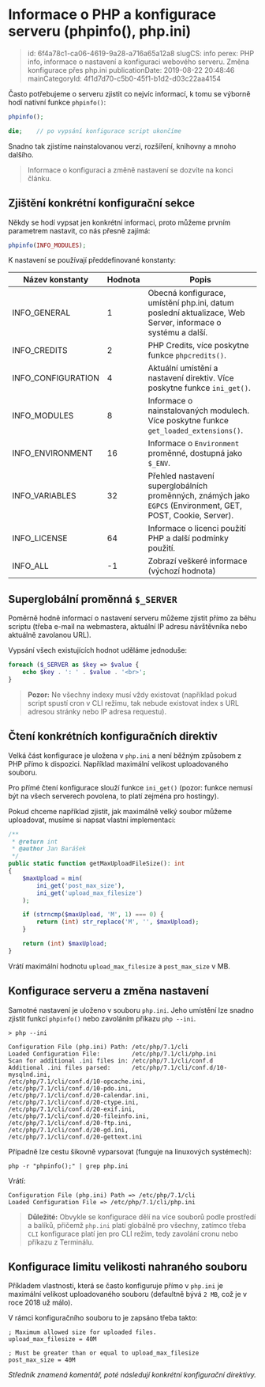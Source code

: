 Informace o PHP a konfigurace serveru (phpinfo(), php.ini)
================================

> id: 6f4a78c1-ca06-4619-9a28-a716a65a12a8
> slugCS: info
> perex: PHP info, informace o nastavení a konfiguraci webového serveru. Změna konfigurace přes php.ini
> publicationDate: 2019-08-22 20:48:46
> mainCategoryId: 4f1d7d70-c5b0-45f1-b1d2-d03c22aa4154

Často potřebujeme o serveru zjistit co nejvíc informací, k tomu se výborně hodí nativní funkce `phpinfo()`:

```php
phpinfo();

die;	// po vypsání konfigurace script ukončíme
```

Snadno tak zjistíme nainstalovanou verzi, rozšíření, knihovny a mnoho dalšího.

> Informace o konfiguraci a změně nastavení se dozvíte na konci článku.

Zjištění konkrétní konfigurační sekce
-------------------------------------

Někdy se hodí vypsat jen konkrétní informaci, proto můžeme prvním parametrem nastavit, co nás přesně zajímá:

```php
phpinfo(INFO_MODULES);
```

K nastavení se používají předdefinované konstanty:

| Název konstanty	| Hodnota	| Popis
|-------------------|-----------|------
| INFO_GENERAL		| 1			| Obecná konfigurace, umístění php.ini, datum poslední aktualizace, Web Server, informace o systému a další.
| INFO_CREDITS		| 2			| PHP Credits, více poskytne funkce `phpcredits()`.
| INFO_CONFIGURATION| 4			| Aktuální umístění a nastavení direktiv. Více poskytne funkce `ini_get()`.
| INFO_MODULES		| 8			| Informace o nainstalovaných modulech. Více poskytne funkce `get_loaded_extensions()`.
| INFO_ENVIRONMENT	| 16		| Informace o `Environment` proměnné, dostupná jako `$_ENV`.
| INFO_VARIABLES	| 32		| Přehled nastavení superglobálních proměnných, známých jako `EGPCS` (Environment, GET, POST, Cookie, Server).
| INFO_LICENSE		| 64		| Informace o licenci použití PHP a další podmínky použití.
| INFO_ALL			| -1		| Zobrazí veškeré informace (výchozí hodnota)

Superglobální proměnná `$_SERVER`
---------------------------------

Poměrně hodně informací o nastavení serveru můžeme zjistit přímo za běhu scriptu (třeba e-mail na webmastera, aktuální IP adresu návštěvníka nebo aktuálně zavolanou URL).

Vypsání všech existujících hodnot uděláme jednoduše:

```php
foreach ($_SERVER as $key => $value {
	echo $key . ': ' . $value . '<br>';
}
```

> **Pozor:** Ne všechny indexy musí vždy existovat (například pokud script spustí cron v CLI režimu, tak nebude existovat index s URL adresou stránky nebo IP adresa requestu).

Čtení konkrétních konfiguračních direktiv
-----------------------------------------

Velká část konfigurace je uložena v `php.ini` a není běžným způsobem z PHP přímo k dispozici. Například maximální velikost uploadovaného souboru.

Pro přímé čtení konfigurace slouží funkce `ini_get()` (pozor: funkce nemusí být na všech serverech povolena, to platí zejména pro hostingy).

Pokud chceme například zjistit, jak maximálně velký soubor můžeme uploadovat, musíme si napsat vlastní implementaci:

```php
/**
 * @return int
 * @author Jan Barášek
 */
public static function getMaxUploadFileSize(): int
{
	$maxUpload = min(
		ini_get('post_max_size'),
		ini_get('upload_max_filesize')
	);

	if (strncmp($maxUpload, 'M', 1) === 0) {
		return (int) str_replace('M', '', $maxUpload);
	}

	return (int) $maxUpload;
}
```

Vrátí maximální hodnotu `upload_max_filesize` a `post_max_size` v MB.

Konfigurace serveru a změna nastavení
-------------------------------------

Samotné nastavení je uloženo v souboru `php.ini`. Jeho umístění lze snadno zjistit funkcí `phpinfo()` nebo zavoláním příkazu `php --ini`.

```shell
> php --ini

Configuration File (php.ini) Path: /etc/php/7.1/cli
Loaded Configuration File:         /etc/php/7.1/cli/php.ini
Scan for additional .ini files in: /etc/php/7.1/cli/conf.d
Additional .ini files parsed:      /etc/php/7.1/cli/conf.d/10-mysqlnd.ini,
/etc/php/7.1/cli/conf.d/10-opcache.ini,
/etc/php/7.1/cli/conf.d/10-pdo.ini,
/etc/php/7.1/cli/conf.d/20-calendar.ini,
/etc/php/7.1/cli/conf.d/20-ctype.ini,
/etc/php/7.1/cli/conf.d/20-exif.ini,
/etc/php/7.1/cli/conf.d/20-fileinfo.ini,
/etc/php/7.1/cli/conf.d/20-ftp.ini,
/etc/php/7.1/cli/conf.d/20-gd.ini,
/etc/php/7.1/cli/conf.d/20-gettext.ini
```

Případně lze cestu šikovně vyparsovat (funguje na linuxových systémech):

```shell
php -r "phpinfo();" | grep php.ini
```

Vrátí:

```shell
Configuration File (php.ini) Path => /etc/php/7.1/cli
Loaded Configuration File => /etc/php/7.1/cli/php.ini
```

> **Důležité:** Obvykle se konfigurace dělí na více souborů podle prostředí a balíků, přičemž `php.ini` platí globálně pro všechny, zatímco třeba `CLI` konfigurace platí jen pro CLI režim, tedy zavolání cronu nebo příkazu z Terminálu.

Konfigurace limitu velikosti nahraného souboru
----------------------------------------------

Příkladem vlastnosti, která se často konfiguruje přímo v `php.ini` je maximální velikost uploadovaného souboru (defaultně bývá `2 MB`, což je v roce 2018 už málo).

V rámci konfiguračního souboru to je zapsáno třeba takto:

```shell
; Maximum allowed size for uploaded files.
upload_max_filesize = 40M

; Must be greater than or equal to upload_max_filesize
post_max_size = 40M
```

*Středník znamená komentář, poté následují konkrétní konfigurační direktivy.*
